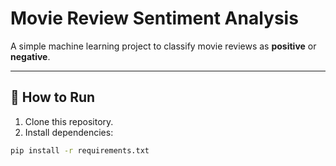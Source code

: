 # Movie Review Sentiment Analysis

A simple machine learning project to classify movie reviews as **positive** or **negative**.

---

## 🚀 How to Run

1. Clone this repository.
2. Install dependencies:

```bash
pip install -r requirements.txt
